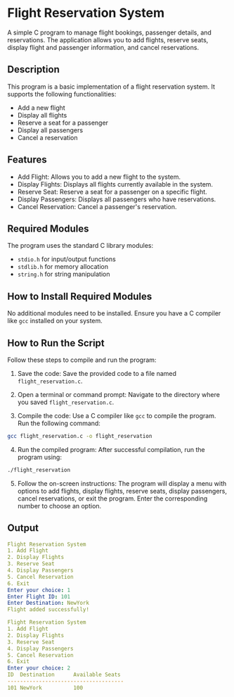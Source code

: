 # Flight Reservation System
A simple C program to manage flight bookings, passenger details, and reservations. The application allows you to add flights, reserve seats, display flight and passenger information, and cancel reservations.

## Description
This program is a basic implementation of a flight reservation system. It supports the following functionalities:

- Add a new flight
- Display all flights
- Reserve a seat for a passenger
- Display all passengers
- Cancel a reservation

## Features
- Add Flight: Allows you to add a new flight to the system.
- Display Flights: Displays all flights currently available in the system.
- Reserve Seat: Reserve a seat for a passenger on a specific flight.
- Display Passengers: Displays all passengers who have reservations.
- Cancel Reservation: Cancel a passenger's reservation.

## Required Modules
The program uses the standard C library modules:

- `stdio.h` for input/output functions
- `stdlib.h` for memory allocation
- `string.h` for string manipulation

## How to Install Required Modules
No additional modules need to be installed. Ensure you have a C compiler like `gcc` installed on your system.

## How to Run the Script
Follow these steps to compile and run the program:

1. Save the code: Save the provided code to a file named `flight_reservation.c`.

2. Open a terminal or command prompt: Navigate to the directory where you saved `flight_reservation.c`.

3. Compile the code: Use a C compiler like `gcc` to compile the program. Run the following command:
```bash 
gcc flight_reservation.c -o flight_reservation
```
4. Run the compiled program: After successful compilation, run the program using:
```bash 
./flight_reservation
```
5. Follow the on-screen instructions: The program will display a menu with options to add flights, display flights, reserve seats, display passengers, cancel reservations, or exit the program. Enter the corresponding number to choose an option.

## Output
```yaml
Flight Reservation System
1. Add Flight
2. Display Flights
3. Reserve Seat
4. Display Passengers
5. Cancel Reservation
6. Exit
Enter your choice: 1
Enter Flight ID: 101
Enter Destination: NewYork
Flight added successfully!

Flight Reservation System
1. Add Flight
2. Display Flights
3. Reserve Seat
4. Display Passengers
5. Cancel Reservation
6. Exit
Enter your choice: 2
ID  Destination      Available Seats
-------------------------------------
101 NewYork          100
```
